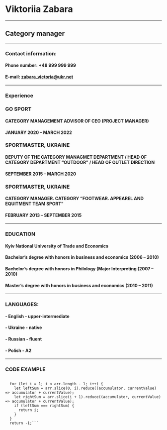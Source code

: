 # **Viktoriia Zabara**
----

## Category manager
----

### Contact information:
#### **Phone number**: +48 999 999 999  
#### **E-mail**: zabara_victoria@ukr.net
---

### Experience  
### **GO SPORT**  
#### CATEGORY MANAGEMENT ADVISOR OF CEO (PROJECT MANAGER)  
#### JANUARY 2020 – MARCH 2022


### **SPORTMASTER, UKRAINE**  
#### DEPUTY OF THE CATEGORY MANAGMET DEPARTMENT / HEAD OF CATEGORY DEPARTMENT “OUTDOOR” / HEAD OF OUTLET DIRECTION  
#### SEPTEMBER 2015 – MARCH 2020  


### **SPORTMASTER, UKRAINE**
#### CATEGORY MANAGER. CATEGORY “FOOTWEAR. APPEAREL AND EQUITMENT TEAM SPORT"
#### FEBRUARY 2013 – SEPTEMBER 2015  
----

### **EDUCATION**  
#### Kyiv National University of Trade and Economics 
#### Bachelor’s degree with honors in business and economics (2006 – 2010)  
#### Bachelor’s degree with honors in Philology (Major Interpreting (2007 – 2010)  
#### Master’s degree with honors in business and economics (2010 – 2011)  
----

### **LANGUAGES:**  
#### - English - upper-intermediate  
#### - Ukraine - native  
#### - Russian - fluent  
#### - Polish - A2  
----

### **CODE EXAMPLE**
```function peak(arr) {

  for (let i = 1; i < arr.length - 1; i++) {
    let leftSum = arr.slice(0, i).reduce((accumulator, currentValue) => accumulator + currentValue);
    let rightSum = arr.slice(i + 1).reduce((accumulator, currentValue) => accumulator + currentValue);
    if (leftSum === rightSum) {
      return i;
    }
  }
  return -1;```